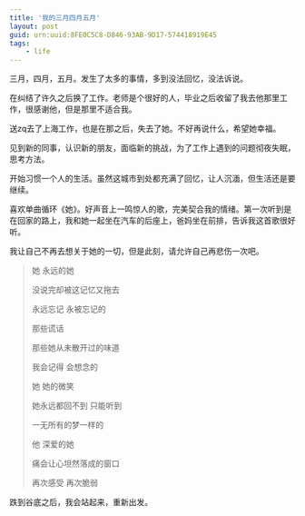 ```yaml
---
title: '我的三月四月五月'
layout: post
guid: urn:uuid:8FE0C5C8-D846-93AB-9D17-574418919E45
tags:
    - life
---
```

三月，四月，五月。发生了太多的事情，多到没法回忆，没法诉说。

在纠结了许久之后换了工作。老师是个很好的人，毕业之后收留了我去他那里工作，很感谢他，但是那里不适合我。

送zq去了上海工作，也是在那之后，失去了她。不好再说什么，希望她幸福。

见到新的同事，认识新的朋友，面临新的挑战，为了工作上遇到的问题彻夜失眠，思考方法。

开始习惯一个人的生活。虽然这城市到处都充满了回忆，让人沉湎，但生活还是要继续。

喜欢单曲循环《她》。好声音上一鸣惊人的歌，完美契合我的情绪。第一次听到是在回家的路上，我和她一起坐在汽车的后座上，爸妈坐在前排，告诉我这首歌很好听。

我让自己不再去想关于她的一切，但是此刻，请允许自己再悲伤一次吧。

>她 永远的她
>
>没说完却被这记忆又拖去
>
>永远忘记 永被忘记的
>
>那些谎话
>
>那些她从未散开过的味道
>
>我会记得 会想念的
>
>她 她的微笑
>
>她永远都回不到 只能听到
>
>一无所有的梦一样的
>
>他 深爱的她
>
>痛会让心坦然落成的窗口
>
>再次感受 再次脆弱

跌到谷底之后，我会站起来，重新出发。
